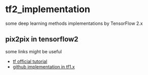 # tf2_implementation
some deep learning methods implementations by TensorFlow 2.x

## pix2pix in tensorflow2

some links might be useful

- [tf official tutorial](https://www.tensorflow.org/tutorials/generative/pix2pix)
- [github implementation in tf1.x](https://github.com/affinelayer/pix2pix-tensorflow)
